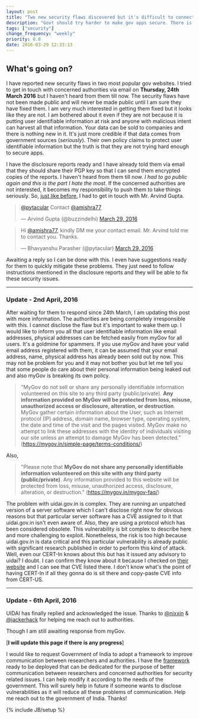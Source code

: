 ```yaml
---
layout: post
title: "Two new security flaws discovered but it's difficult to connect with the authorities"
description: "Govt should try harder to make gov apps secure. There is no way we can report security flaws."
tags: ["security"]
change_frequency: "weekly"
priority: 0.8
date: 2016-03-29 12:33:13
---
```


## What's going on?

I have reported new security flaws in two most popular gov websites. I tried to get in touch with concerned authorities via email on **Thursday, 24th March 2016** but I haven't heard from them till now. The security flaws have not been made public and will never be made public until I am sure they have fixed them. I am very much interested in getting them fixed but it looks like they are not. I am bothered about it even if they are not because it is putting user identifiable information at risk and anyone with malicious intent can harvest all that information. Your data can be sold to companies and there is nothing new in it. It's just more credible if that data comes from government sources (*seriously*). Their own policy claims to protect user identifiable information but the truth is that they are not trying hard enough to secure apps.

I have the disclosure reports ready and I have already told them via email that they should share their PGP key so that I can send them encrypted copies of the reports. I haven't heard from them till now. *I had to go public again and this is the part I hate the most*. If the concerned authorities are not interested, it becomes my responsibility to push them to take things seriously. So, [just like before](https://bhavyanshu.me/major-security-flaw-pm-app/09/29/2015#disclosure-to-officials), I had to get in touch with Mr. Arvind Gupta.

<blockquote class="twitter-tweet" data-lang="en"><p lang="en" dir="ltr"><a href="https://twitter.com/pytacular">@pytacular</a> Contact <a href="https://twitter.com/amishra77">@amishra77</a></p>&mdash; Arvind Gupta (@buzzindelhi) <a href="https://twitter.com/buzzindelhi/status/714658965703958528">March 29, 2016</a></blockquote>

<blockquote class="twitter-tweet" data-lang="en"><p lang="en" dir="ltr">Hi <a href="https://twitter.com/amishra77">@amishra77</a>, kindly DM me your contact email. Mr. Arvind told me to contact you. Thanks.</p>&mdash; Bhavyanshu Parasher (@pytacular) <a href="https://twitter.com/pytacular/status/714714955287805952">March 29, 2016</a></blockquote>

Awaiting a reply so I can be done with this. I even have suggestions ready for them to quickly mitigate these problems. They just need to follow instructions mentioned in the disclosure reports and they will be able to fix these security issues.

*****************

### Update - 2nd April, 2016

After waiting for them to respond since 24th March, I am updating this post with more information. The authorities are being completely irresponsible with this. I cannot disclose the flaw but it's important to wake them up. I would like to inform you all that user identifiable information like email addresses, physical addresses can be fetched easily from myGov for all users. It's a goldmine for spammers. If you use myGov and have your valid email address registered with them, it can be assumed that your email address, name, physical address has already been sold out by now. This may not be problem for you and it may not bother you but let me tell you that some people do care about their personal information being leaked out and also myGov is breaking its own policy.

> "MyGov do not sell or share any personally identifiable information volunteered on this site to any third party (public/private). **Any information provided on MyGov will be protected from loss, misuse, unauthorized access or disclosure, alteration, or destruction**. MyGov gather certain information about the User, such as Internet protocol (IP) address, domain name, browser type, operating system, the date and time of the visit and the pages visited. MyGov make no attempt to link these addresses with the identity of individuals visiting our site unless an attempt to damage MyGov has been detected."
(https://mygov.in/simple-page/terms-conditions/)

Also,

> "Please note that **MyGov do not share any personally identifiable information volunteered on this site with any third party (public/private)**. Any information provided to this website will be protected from loss, misuse, unauthorized access, disclosure, alteration, or destruction."
(https://mygov.in/mygov-faq/)

The problem with uidai.gov.in is complex. They are running an unpatched version of a server software which I can't disclose right now for obvious reasons but that particular server software has a CVE assigned to it that uidai.gov.in isn't even aware of. Also, they are using a protocol which has been considered obsolete. This vulnerability is bit complex to describe here and more challenging to exploit. Nonetheless, the risk is too high because uidai.gov.in is data critical and this particular vulnerability is already public with significant research published in order to perform this kind of attack. Well, even our CERT-In knows about this but has it issued any advisory to uidai? I doubt. I can confirm they know about it because I checked on [their website](http://www.cert-in.org.in/) and I can see that CVE listed there. I don't know what's the point of having CERT-In if all they gonna do is sit there and copy-paste CVE info from CERT-US.

*****************

### Update - 6th April, 2016

UIDAI has finally replied and acknowledged the issue. Thanks to [@nixxin](https://twitter.com/nixxin) & [@jackerhack](https://twitter.com/jackerhack) for helping me reach out to authorities.

Though I am still awaiting response from myGov.

[**I will update this page if there is any progress**]

I would like to request Government of India to adopt a framework to improve communication between researchers and authorities. I have the [framework](https://github.com/bhavyanshu/openvid-sys) ready to be deployed that can be dedicated for the purpose of better communication between researchers and concerned authorities for security related issues. I can help modify it according to the needs of the government. This will surely help in future if someone wants to disclose vulnerabilities as it will reduce all these problems of communication. Help me reach out to the government of India. Thanks!

<script async src="//platform.twitter.com/widgets.js" charset="utf-8"></script>
{% include JB/setup %}
